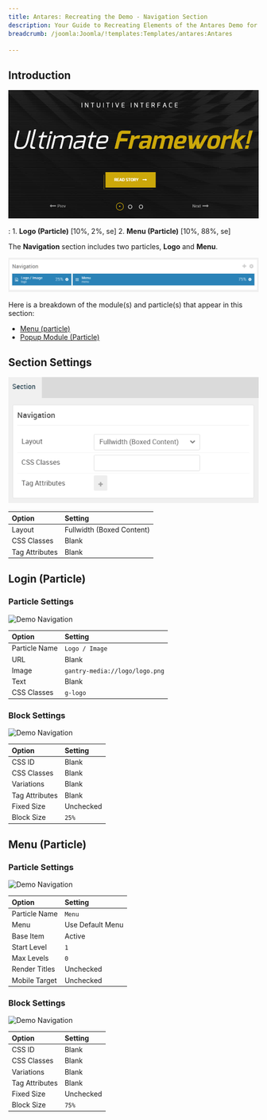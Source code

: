 ```yaml
---
title: Antares: Recreating the Demo - Navigation Section
description: Your Guide to Recreating Elements of the Antares Demo for Joomla
breadcrumb: /joomla:Joomla/!templates:Templates/antares:Antares

---
```


## Introduction

![](assets/demo_2.png)

:   1. **Logo (Particle)** [10%, 2%, se]
    2. **Menu (Particle)** [10%, 88%, se]

The **Navigation** section includes two particles, **Logo** and **Menu**.

![](assets/home_navigation.png)

Here is a breakdown of the module(s) and particle(s) that appear in this section:

* [Menu (particle)](#menu-(particle))
* [Popup Module (Particle)](#popup-module-(particle))

## Section Settings

![](assets/demo_navigation_settings.png)

| Option           | Setting                   |
| :--------------- | :----------               |
| Layout           | Fullwidth (Boxed Content) |
| CSS Classes      | Blank                     |
| Tag Attributes   | Blank                     |

## Login (Particle)

### Particle Settings

![Demo Navigation](demo_navigation_1.png)

| Option        | Setting                        |
| :-----        | :-----                         |
| Particle Name | `Logo / Image`                 |
| URL           | Blank                          |
| Image         | `gantry-media://logo/logo.png` |
| Text          | Blank                          |
| CSS Classes   | `g-logo`                       |

### Block Settings

![Demo Navigation](demo_navigation_2.png)

| Option         | Setting   |
| :-----         | :-----    |
| CSS ID         | Blank     |
| CSS Classes    | Blank     |
| Variations     | Blank     |
| Tag Attributes | Blank     |
| Fixed Size     | Unchecked |
| Block Size     | `25%`     |

## Menu (Particle)

### Particle Settings

![Demo Navigation](demo_navigation_3.png)

| Option        | Setting          |
| :-----        | :-----           |
| Particle Name | `Menu`           |
| Menu          | Use Default Menu |
| Base Item     | Active           |
| Start Level   | `1`              |
| Max Levels    | `0`              |
| Render Titles | Unchecked        |
| Mobile Target | Unchecked        |

### Block Settings

![Demo Navigation](demo_navigation_4.png)

| Option         | Setting   |
| :-----         | :-----    |
| CSS ID         | Blank     |
| CSS Classes    | Blank     |
| Variations     | Blank     |
| Tag Attributes | Blank     |
| Fixed Size     | Unchecked |
| Block Size     | `75%`     |
